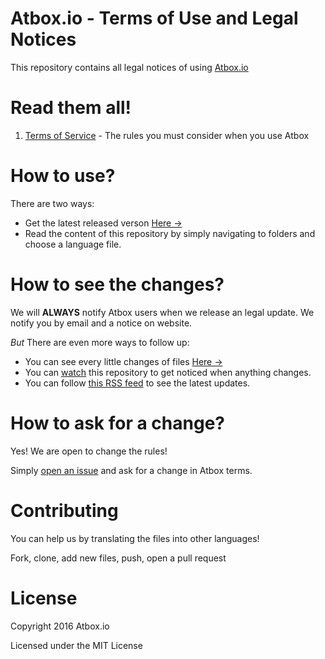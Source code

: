 # Atbox.io - Terms of Use and Legal Notices

This repository contains all legal notices of using [Atbox.io](https://atbox.io)

# Read them all! #
1. [Terms of Service](https://github.com/Atbox/legal/tree/master/terms-of-service) - 
The rules you must consider when you use Atbox

# How to use? #
There are two ways:

* Get the latest released verson [Here →](https://github.com/Atbox/legal/releases)
* Read the content of this repository by simply navigating to folders and choose a language file.

# How to see the changes? #
We will **ALWAYS** notify Atbox users when we release an legal update. We notify you by email and a notice on website.

*But* There are even more ways to follow up:
* You can see every little changes of files [Here →](https://github.com/Atbox/legal/commits/master)
* You can [watch](https://github.com/Atbox/legal/subscription) this repository to get noticed when anything changes.
* You can follow [this RSS feed](https://github.com/Atbox/legal/releases.atom) to see the latest updates.

# How to ask for a change? #

Yes! We are open to change the rules!

Simply [open an issue](https://github.com/Atbox/legal/issues/new) and ask for a change in Atbox terms.

# Contributing #

You can help us by translating the files into other languages!

Fork, clone, add new files, push, open a pull request

# License #
Copyright 2016 Atbox.io

Licensed under the MIT License